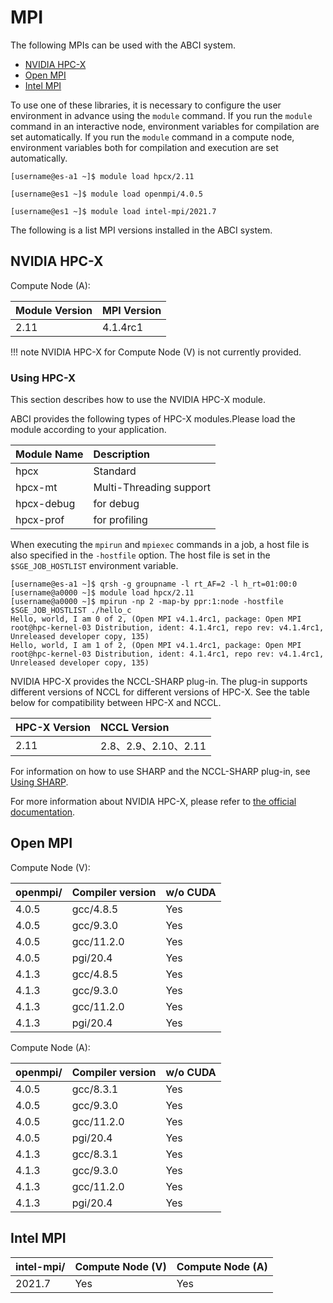 # MPI

The following MPIs can be used with the ABCI system.

* [NVIDIA HPC-X](https://developer.nvidia.com/networking/hpc-x)
* [Open MPI](https://www.open-mpi.org/)
* [Intel MPI](https://software.intel.com/en-us/intel-mpi-library)

To use one of these libraries, it is necessary to configure the user environment in advance using the `module` command.
If you run the `module` command in an interactive node, environment variables for compilation are set automatically.
If you run the `module` command in a compute node, environment variables both for compilation and execution are set automatically.

```
[username@es-a1 ~]$ module load hpcx/2.11
```

```
[username@es1 ~]$ module load openmpi/4.0.5
```

```
[username@es1 ~]$ module load intel-mpi/2021.7
```

The following is a list MPI versions installed in the ABCI system.

## NVIDIA HPC-X

Compute Node (A):

| Module Version | MPI Version |
| :-- | :-- |
| 2.11 | 4.1.4rc1 |

!!! note
    NVIDIA HPC-X for Compute Node (V) is not currently provided.

### Using HPC-X

This section describes how to use the NVIDIA HPC-X module.

ABCI provides the following types of HPC-X modules.Please load the module according to your application.

| Module Name | Description |
| :-- | :-- |
| hpcx       | Standard  |
| hpcx-mt    | Multi-Threading support |
| hpcx-debug | for debug  |
| hpcx-prof  | for profiling  |

When executing the `mpirun` and `mpiexec` commands in a job, a host file is also specified in the `-hostfile` option.
The host file is set in the `$SGE_JOB_HOSTLIST` environment variable.

```
[username@es-a1 ~]$ qrsh -g groupname -l rt_AF=2 -l h_rt=01:00:0
[username@a0000 ~]$ module load hpcx/2.11
[username@a0000 ~]$ mpirun -np 2 -map-by ppr:1:node -hostfile $SGE_JOB_HOSTLIST ./hello_c
Hello, world, I am 0 of 2, (Open MPI v4.1.4rc1, package: Open MPI root@hpc-kernel-03 Distribution, ident: 4.1.4rc1, repo rev: v4.1.4rc1, Unreleased developer copy, 135)
Hello, world, I am 1 of 2, (Open MPI v4.1.4rc1, package: Open MPI root@hpc-kernel-03 Distribution, ident: 4.1.4rc1, repo rev: v4.1.4rc1, Unreleased developer copy, 135)
```

NVIDIA HPC-X provides the NCCL-SHARP plug-in.
The plug-in supports different versions of NCCL for different versions of HPC-X.
See the table below for compatibility between HPC-X and NCCL.

| HPC-X Version | NCCL Version |
| :-- | :-- |
| 2.11 | 2.8、2.9、2.10、2.11 |

For information on how to use SHARP and the NCCL-SHARP plug-in, see [Using SHARP](tips/sharp.md).

For more information about NVIDIA HPC-X, please refer to [the official documentation](https://docs.nvidia.com/networking/category/hpcx).

## Open MPI

Compute Node (V):

| openmpi/ | Compiler version | w/o CUDA |
|:--|:--|:--|
| 4.0.5  | gcc/4.8.5     | Yes |
| 4.0.5  | gcc/9.3.0     | Yes |
| 4.0.5  | gcc/11.2.0    | Yes |
| 4.0.5  | pgi/20.4      | Yes |
| 4.1.3  | gcc/4.8.5     | Yes |
| 4.1.3  | gcc/9.3.0     | Yes |
| 4.1.3  | gcc/11.2.0    | Yes |
| 4.1.3  | pgi/20.4      | Yes |

Compute Node (A):

| openmpi/ | Compiler version | w/o CUDA |
|:--|:--|:--|
| 4.0.5  | gcc/8.3.1     | Yes |
| 4.0.5  | gcc/9.3.0     | Yes |
| 4.0.5  | gcc/11.2.0    | Yes |
| 4.0.5  | pgi/20.4      | Yes |
| 4.1.3  | gcc/8.3.1     | Yes |
| 4.1.3  | gcc/9.3.0     | Yes |
| 4.1.3  | gcc/11.2.0    | Yes |
| 4.1.3  | pgi/20.4      | Yes |

## Intel MPI

| intel-mpi/ | Compute Node (V) | Compute Node (A) |
|:--|:--|:--|
| 2021.7 | Yes | Yes |
